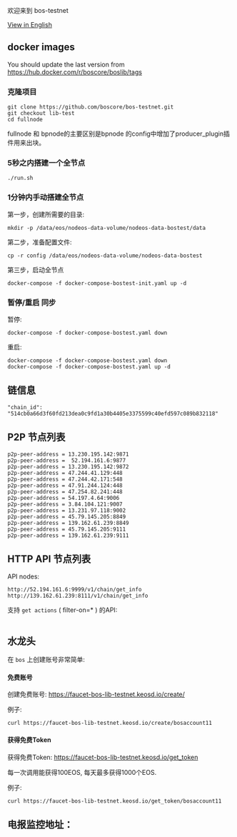 欢迎来到 bos-testnet

[View in English](PBFT-testnet.md)

## docker images 
You should update the last version from https://hub.docker.com/r/boscore/boslib/tags

### 克隆项目

```
git clone https://github.com/boscore/bos-testnet.git
git checkout lib-test
cd fullnode
```
fullnode 和 bpnode的主要区别是bpnode 的config中增加了producer_plugin插件用来出块。
### 5秒之内搭建一个全节点

```
./run.sh
```

### 1分钟内手动搭建全节点

第一步，创建所需要的目录:

```
mkdir -p /data/eos/nodeos-data-volume/nodeos-data-bostest/data
```

第二步，准备配置文件:

```
cp -r config /data/eos/nodeos-data-volume/nodeos-data-bostest
```

第三步，启动全节点

```
docker-compose -f docker-compose-bostest-init.yaml up -d
```

### 暂停/重启 同步

暂停:

```
docker-compose -f docker-compose-bostest.yaml down
```

重启:

```
docker-compose -f docker-compose-bostest.yaml down
docker-compose -f docker-compose-bostest.yaml up -d
```
## 链信息

```
"chain_id": "514cb0a66d3f60fd213dea0c9fd1a30b4405e3375599c40efd597c089b832118"

```

## P2P 节点列表

```
p2p-peer-address = 13.230.195.142:9871
p2p-peer-address =  52.194.161.6:9877 
p2p-peer-address = 13.230.195.142:9872 
p2p-peer-address = 47.244.41.129:448
p2p-peer-address = 47.244.42.171:548
p2p-peer-address = 47.91.244.124:448
p2p-peer-address = 47.254.82.241:448
p2p-peer-address = 54.197.4.64:9006
p2p-peer-address = 3.84.104.121:9007
p2p-peer-address = 13.231.97.118:9002
p2p-peer-address = 45.79.145.205:8849
p2p-peer-address = 139.162.61.239:8849
p2p-peer-address = 45.79.145.205:9111
p2p-peer-address = 139.162.61.239:9111
```


## HTTP API 节点列表

API nodes:
```
http://52.194.161.6:9999/v1/chain/get_info 
http://139.162.61.239:8111/v1/chain/get_info

```

支持 `get actions` ( filter-on=* ) 的API:
```

```

## 水龙头

在 `bos` 上创建账号非常简单:

#### 免费账号
创建免费账号: https://faucet-bos-lib-testnet.keosd.io/create/<account-name>

例子:
```
curl https://faucet-bos-lib-testnet.keosd.io/create/bosaccount11
```

#### 获得免费Token
获得免费Token: https://faucet-bos-lib-testnet.keosd.io/get_token<account-name>

每一次调用能获得100EOS, 每天最多获得1000个EOS.

例子:
``` 
curl https://faucet-bos-lib-testnet.keosd.io/get_token/bosaccount11
```

## 电报监控地址：
 
